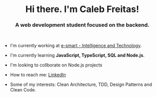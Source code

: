 <h1 align="center">Hi there. I'm Caleb Freitas!</h1>
<h3 align="center">A web development student focused on the backend.</h3>
<br/>

- I'm currently working at [e-smart - Intelligence and Technology](https://www.imtraff.com.br/esmart/).

- I'm currently learning **JavaScript, TypeScript, SQL and Node.js**.

- I'm looking to collborate on Node.js projects

- How to reach me: [LinkedIn](https://www.linkedin.com/in/caleb-freitas/)

- Some of my interests: Clean Architecture, TDD, Design Patterns and Clean Code.
